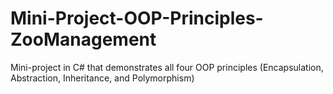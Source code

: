 # Mini-Project-OOP-Principles-ZooManagement
Mini-project in C# that demonstrates all four OOP principles (Encapsulation, Abstraction, Inheritance, and Polymorphism)
